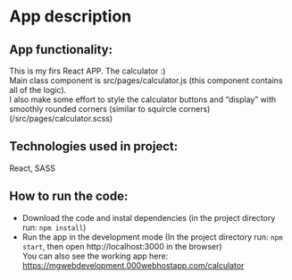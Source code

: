 # App description
## App functionality:
This is my firs React APP. The calculator :) \
Main class component is src/pages/calculator.js (this component contains all of the logic).\
I also make some effort to style the calculator buttons and “display” with smoothly rounded corners (similar to squircle corners) (/src/pages/calculator.scss)
## Technologies used in project:
React, SASS
## How to run the code:
* Download the code and instal dependencies (in the project directory run: `npm install`)
* Run the app in the development mode (In the project directory run: `npm start`, then open http://localhost:3000 in the browser)\
You can also see the working app here:\
https://mgwebdevelopment.000webhostapp.com/calculator
